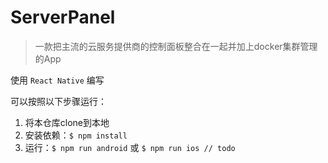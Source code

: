 # ServerPanel

> 一款把主流的云服务提供商的控制面板整合在一起并加上docker集群管理的App

使用 `React Native` 编写


可以按照以下步骤运行：
1. 将本仓库clone到本地
2. 安装依赖：`$ npm install`
3. 运行：`$ npm run android` 或 `$ npm run ios // todo`
